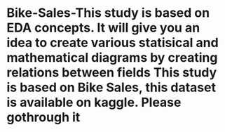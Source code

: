 # Bike-Sales-This study is based on EDA concepts. It will give you an idea to create various statisical and mathematical diagrams by creating relations between fields This study is based on Bike Sales, this dataset is available on kaggle. Please gothrough it
